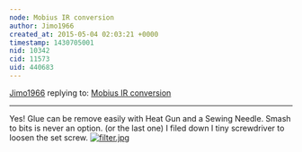 ```yaml
---
node: Mobius IR conversion
author: Jimo1966
created_at: 2015-05-04 02:03:21 +0000
timestamp: 1430705001
nid: 10342
cid: 11573
uid: 440683
---
```




[Jimo1966](../profile/Jimo1966) replying to: [Mobius IR conversion](../notes/cfastie/04-22-2014/mobius-ir-conversion)

----
Yes! Glue can be remove easily with Heat Gun and a Sewing Needle. Smash to bits is never an option. (or the last one) I filed down I tiny screwdriver to loosen the set screw. 
[![filter.jpg](https://i.publiclab.org/system/images/photos/000/009/744/medium/filter.jpg)](https://i.publiclab.org/system/images/photos/000/009/744/original/filter.jpg)











